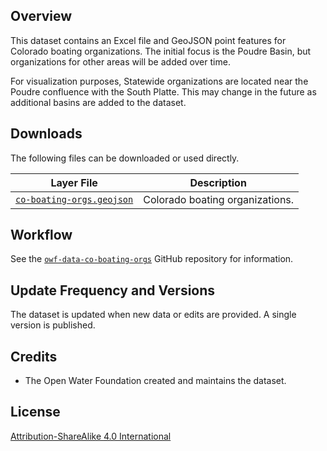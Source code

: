 ## Overview ##

This dataset contains an Excel file and GeoJSON point features for Colorado boating organizations.
The initial focus is the Poudre Basin, but organizations for other areas will be added over time.

For visualization purposes, Statewide organizations are located near the Poudre confluence with the South Platte.
This may change in the future as additional basins are added to the dataset.

## Downloads ##

The following files can be downloaded or used directly.

| **Layer File** | **Description** |
| -- | -- |
| [`co-boating-orgs.geojson`](co-boating-orgs.geojson) | Colorado boating organizations. |

## Workflow ##

See the [`owf-data-co-boating-orgs`](https://github.com/OpenWaterFoundation/owf-data-co-boating-orgs)
GitHub repository for information.

## Update Frequency and Versions ##

The dataset is updated when new data or edits are provided.
A single version is published.

## Credits ##

* The Open Water Foundation created and maintains the dataset.

## License ##

[Attribution-ShareAlike 4.0 International](https://creativecommons.org/licenses/by-sa/4.0/)
